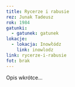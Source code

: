 ```yaml
---
title: Rycerze i rabusie
rez: Junak Tadeusz
rok: 1984
gatunki: 
  - gatunek: gatunek
lokacje:
  - lokacja: Inowłódz
    link: inowlodz
link: rycerze-i-rabusie
fot: brak
---
```

Opis wkrótce…